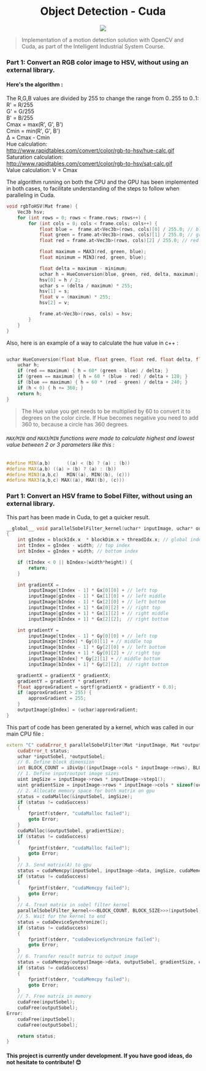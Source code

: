   <h1 align="center">Object Detection - Cuda</h1> 
  <p align="center">
  <img src="https://img.shields.io/badge/License-MIT-blue.svg">
  </p>


> Implementation of a motion detection solution with OpenCV and Cuda, as part of the Intelligent Industrial System Course.

### Part 1: Convert an RGB color image to HSV, without using an external library.

#### Here's the algorithm :
The R,G,B values are divided by 255 to change the range from 0..255 to 0..1:<br>
R' = R/255<br>
G' = G/255<br>
B' = B/255<br>
Cmax = max(R', G', B')<br>
Cmin = min(R', G', B')<br>
Δ = Cmax - Cmin<br>
Hue calculation:<br>
http://www.rapidtables.com/convert/color/rgb-to-hsv/hue-calc.gif<br>
Saturation calculation:<br>
http://www.rapidtables.com/convert/color/rgb-to-hsv/sat-calc.gif<br>
Value calculation: V = Cmax<br>

The algorithm running on both the CPU and the GPU has been implemented in both cases, to facilitate understanding of the steps to follow when paralleling in Cuda.

```c++
void rgbToHSV(Mat frame) {
	Vec3b hsv;
	for (int rows = 0; rows < frame.rows; rows++) {
		for (int cols = 0; cols < frame.cols; cols++) {
			float blue =  frame.at<Vec3b>(rows, cols)[0] / 255.0; // blue
			float green = frame.at<Vec3b>(rows, cols)[1] / 255.0; // green
			float red = frame.at<Vec3b>(rows, cols)[2] / 255.0; // red

			float maximum = MAX3(red, green, blue);
			float minimum = MIN3(red, green, blue);

			float delta = maximum - minimum;
			uchar h = HueConversion(blue, green, red, delta, maximum);
			hsv[0] = h / 2;
			uchar s = (delta / maximum) * 255;
			hsv[1] = s;
			float v = (maximum) * 255;
			hsv[2] = v;

			frame.at<Vec3b>(rows, cols) = hsv;
		}
	}
}
```

Also, here is an example of a way to calculate the hue value in c++ :

```c++

uchar HueConversion(float blue, float green, float red, float delta, float maximum) {
	uchar h;
	if (red == maximum) { h = 60* (green - blue) / delta; }
	if (green == maximum) { h = 60 * (blue - red) / delta + 120; }
	if (blue == maximum) { h = 60 * (red - green) / delta + 240; }
	if (h < 0) { h += 360; }
	return h;
}
```
> The Hue value you get needs to be multiplied by 60 to convert it to degrees on the color circle. If Hue becomes negative you need to add 360 to, because a circle has 360 degrees.

###### `MAX`/`MIN` and `MAX3`/`MIN` functions were made to calculate highest and lowest value between 2 or 3 parameters like this :
```c++
#define MIN(a,b)      ((a) < (b) ? (a) : (b))
#define MAX(a,b) ((a) > (b) ? (a) : (b))
#define MIN3(a,b,c)   MIN((a), MIN((b), (c)))
#define MAX3(a,b,c) MAX((a), MAX((b), (c)))
```

### Part 1: Convert an HSV frame to Sobel Filter, without using an external library.

This part has been made in Cuda, to get a quicker result.

```c++
__global__ void parallelSobelFilter_kernel(uchar* inputImage, uchar* outputImage, int width, int height)
{
	int gIndex = blockIdx.x  * blockDim.x + threadIdx.x; // global index
	int tIndex = gIndex - width; // top index
	int bIndex = gIndex + width; // bottom index

	if (tIndex < 0 || bIndex>(width*height)) {
		return;
	}

	int gradientX =
		inputImage[tIndex - 1] * Gx[0][0] + // left top
		inputImage[gIndex - 1] * Gx[1][0] + // left middle
		inputImage[bIndex - 1] * Gx[2][0] + // left bottom
		inputImage[tIndex + 1] * Gx[0][2] + // right top
		inputImage[gIndex + 1] * Gx[1][2] + // right middle
		inputImage[bIndex + 1] * Gx[2][2];  // right bottom

	int gradientY = 
		inputImage[tIndex - 1] * Gy[0][0] + // left top
		inputImage[tIndex] * Gy[0][1] + // middle top
		inputImage[bIndex - 1] * Gy[2][0] + // left bottom
		inputImage[tIndex + 1] * Gy[0][2] + // right top
		inputImage[bIndex] * Gy[2][1] + // middle bottom
		inputImage[bIndex + 1] * Gy[2][2];  // right bottom

	gradientX = gradientX * gradientX;
	gradientY = gradientY * gradientY;
	float approxGradient = sqrtf(gradientX + gradientY + 0.0);
	if (approxGradient > 255) { 
		approxGradient = 255;
	}
	outputImage[gIndex] = (uchar)approxGradient;
}
```

This part of code has been generated by a kernel, which was called in our main CPU file :

```c++
extern "C" cudaError_t parallelSobelFilter(Mat *inputImage, Mat *outputImage) {
	cudaError_t status;
	uchar *inputSobel, *outputSobel;
	// 0. Define block dimension
	int BLOCK_COUNT = iDivUp((inputImage->cols * inputImage->rows), BLOCK_SIZE);
	// 1. Define input/output image sizes
	uint imgSize = inputImage->rows * inputImage->step1();
	uint gradientSize = inputImage->rows * inputImage->cols * sizeof(uchar);
	// 2. Allocate memory space for both matrix on gpu
	status = cudaMalloc(&inputSobel, imgSize);
	if (status != cudaSuccess)
	{
		fprintf(stderr, "cudaMalloc failed");
		goto Error;
	}
	cudaMalloc(&outputSobel, gradientSize);
	if (status != cudaSuccess)
	{
		fprintf(stderr, "cudaMalloc failed");
		goto Error;
	}
	// 3. Send matrix(A) to gpu
	status = cudaMemcpy(inputSobel, inputImage->data, imgSize, cudaMemcpyHostToDevice);
	if (status != cudaSuccess)
	{
		fprintf(stderr, "cudaMemcpy failed");
		goto Error;
	}
	// 4. Treat matrix in sobel filter kernel
	parallelSobelFilter_kernel<<<BLOCK_COUNT, BLOCK_SIZE>>>(inputSobel, outputSobel, inputImage->cols, inputImage->rows);
	// 5. Wait for the kernel to end
	status = cudaDeviceSynchronize();
	if (status != cudaSuccess)
	{
		fprintf(stderr, "cudaDeviceSynchronize failed");
		goto Error;
	}
	// 6. Transfer result matrix to output image
	status = cudaMemcpy(outputImage->data, outputSobel, gradientSize, cudaMemcpyDeviceToHost);
	if (status != cudaSuccess)
	{
		fprintf(stderr, "cudaMemcpy failed");
		goto Error;
	}
	// 7. Free matrix in memory
	cudaFree(inputSobel);
	cudaFree(outputSobel);
Error:
	cudaFree(inputSobel);
	cudaFree(outputSobel);

	return status;
}

```


#### This project is currently under development. If you have good ideas, do not hesitate to contribute! 😊
